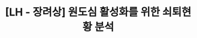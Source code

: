 ---
title: "[LH - 장려상] 원도심 활성화를 위한 쇠퇴현황 분석"
layout: single
toc: true
categories: 
- Data analysis competition
---
